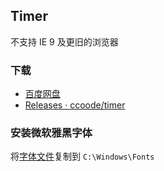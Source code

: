 Timer
---

不支持 IE 9 及更旧的浏览器

### 下载

* [百度网盘](https://pan.baidu.com/s/1gfJniDH#list/path=%2FShared%2Ftimer&parentPath=%2FShared)
* [Releases · ccoode/timer](https://github.com/ccoode/timer/releases)

### 安装微软雅黑字体

将[字体文件](https://pan.baidu.com/s/1gfJniDH#list/path=%2FShared%2Ftimer%2F%E5%AD%97%E4%BD%93&parentPath=%2FShared)复制到 `C:\Windows\Fonts`
